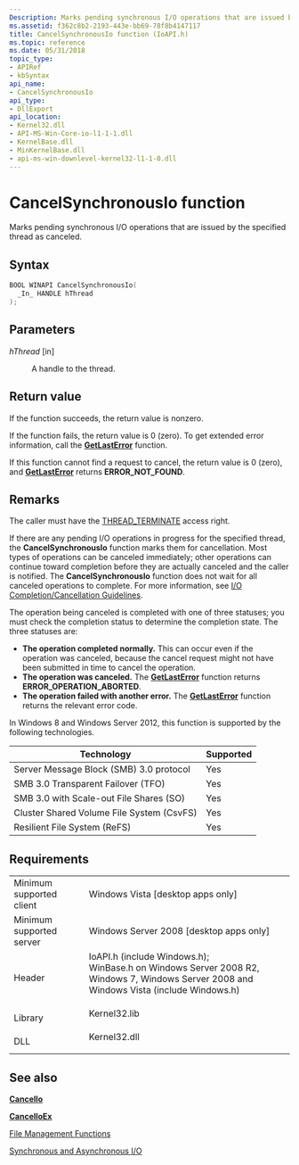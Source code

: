 ```yaml
---
Description: Marks pending synchronous I/O operations that are issued by the specified thread as canceled.
ms.assetid: f362c8b2-2193-443e-bb69-78f8b4147117
title: CancelSynchronousIo function (IoAPI.h)
ms.topic: reference
ms.date: 05/31/2018
topic_type: 
- APIRef
- kbSyntax
api_name: 
- CancelSynchronousIo
api_type: 
- DllExport
api_location: 
- Kernel32.dll
- API-MS-Win-Core-io-l1-1-1.dll
- KernelBase.dll
- MinKernelBase.dll
- api-ms-win-downlevel-kernel32-l1-1-0.dll
---
```


# CancelSynchronousIo function

Marks pending synchronous I/O operations that are issued by the specified thread as canceled.

## Syntax


```C++
BOOL WINAPI CancelSynchronousIo(
  _In_ HANDLE hThread
);
```



## Parameters

<dl> <dt>

*hThread* \[in\]
</dt> <dd>

A handle to the thread.

</dd> </dl>

## Return value

If the function succeeds, the return value is nonzero.

If the function fails, the return value is 0 (zero). To get extended error information, call the [**GetLastError**](/windows/desktop/api/errhandlingapi/nf-errhandlingapi-getlasterror) function.

If this function cannot find a request to cancel, the return value is 0 (zero), and [**GetLastError**](/windows/desktop/api/errhandlingapi/nf-errhandlingapi-getlasterror) returns **ERROR\_NOT\_FOUND**.

## Remarks

The caller must have the [THREAD\_TERMINATE](/windows/desktop/ProcThread/thread-security-and-access-rights) access right.

If there are any pending I/O operations in progress for the specified thread, the **CancelSynchronousIo** function marks them for cancellation. Most types of operations can be canceled immediately; other operations can continue toward completion before they are actually canceled and the caller is notified. The **CancelSynchronousIo** function does not wait for all canceled operations to complete. For more information, see [I/O Completion/Cancellation Guidelines](https://www.microsoft.com/whdc/driver/kernel/iocancel.mspx).

The operation being canceled is completed with one of three statuses; you must check the completion status to determine the completion state. The three statuses are:

-   **The operation completed normally.** This can occur even if the operation was canceled, because the cancel request might not have been submitted in time to cancel the operation.
-   **The operation was canceled.** The [**GetLastError**](/windows/desktop/api/errhandlingapi/nf-errhandlingapi-getlasterror) function returns **ERROR\_OPERATION\_ABORTED**.
-   **The operation failed with another error.** The [**GetLastError**](/windows/desktop/api/errhandlingapi/nf-errhandlingapi-getlasterror) function returns the relevant error code.

In Windows 8 and Windows Server 2012, this function is supported by the following technologies.



| Technology                                           | Supported      |
|------------------------------------------------------|----------------|
| Server Message Block (SMB) 3.0 protocol<br/>   | Yes<br/> |
| SMB 3.0 Transparent Failover (TFO)<br/>        | Yes<br/> |
| SMB 3.0 with Scale-out File Shares (SO)<br/>   | Yes<br/> |
| Cluster Shared Volume File System (CsvFS)<br/> | Yes<br/> |
| Resilient File System (ReFS)<br/>              | Yes<br/> |



 

## Requirements



|                                     |                                                                                                                                                                                                                                                                         |
|-------------------------------------|-------------------------------------------------------------------------------------------------------------------------------------------------------------------------------------------------------------------------------------------------------------------------|
| Minimum supported client<br/> | Windows Vista \[desktop apps only\]<br/>                                                                                                                                                                                                                          |
| Minimum supported server<br/> | Windows Server 2008 \[desktop apps only\]<br/>                                                                                                                                                                                                                    |
| Header<br/>                   | <dl> <dt>IoAPI.h (include Windows.h); </dt> <dt>WinBase.h on Windows Server 2008 R2, Windows 7, Windows Server 2008 and Windows Vista (include Windows.h)</dt> </dl> |
| Library<br/>                  | <dl> <dt>Kernel32.lib</dt> </dl>                                                                                                                                                                                 |
| DLL<br/>                      | <dl> <dt>Kernel32.dll</dt> </dl>                                                                                                                                                                                 |



## See also

<dl> <dt>

[**CancelIo**](cancelio.md)
</dt> <dt>

[**CancelIoEx**](cancelioex-func.md)
</dt> <dt>

[File Management Functions](file-management-functions.md)
</dt> <dt>

[Synchronous and Asynchronous I/O](synchronous-and-asynchronous-i-o.md)
</dt> </dl>

 

